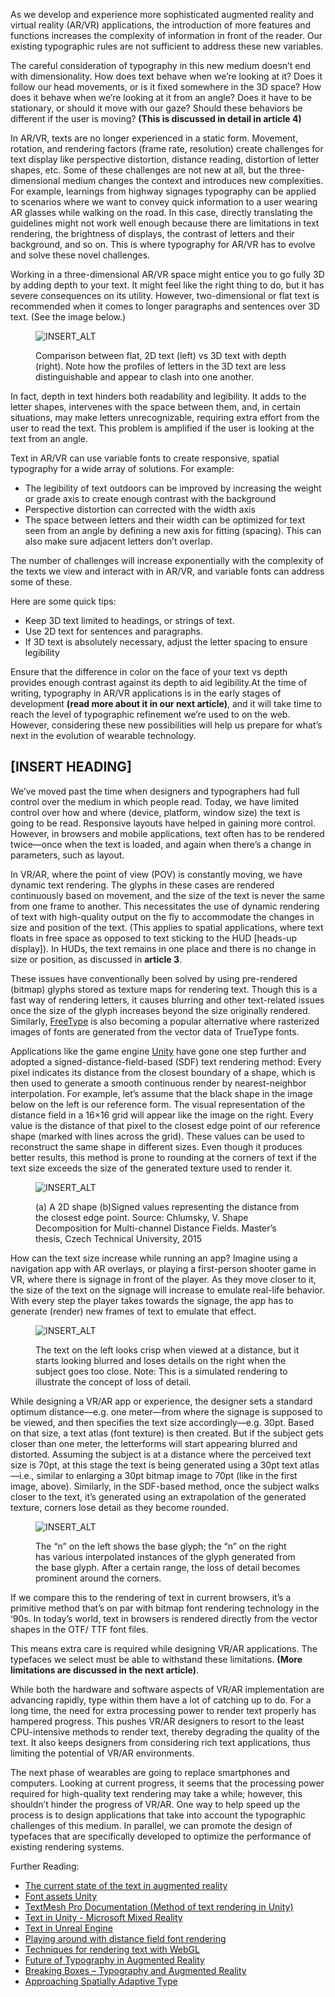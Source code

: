 As we develop and experience more sophisticated augmented reality and virtual reality (AR/VR) applications, the introduction of more features and functions increases the complexity of information in front of the reader. Our existing typographic rules are not sufficient to address these new variables.

The careful consideration of typography in this new medium doesn’t end with dimensionality. How does text behave when we’re looking at it? Does it follow our head movements, or is it fixed somewhere in the 3D space? How does it behave when we’re looking at it from an angle? Does it have to be stationary, or should it move with our gaze? Should these behaviors be different if the user is moving? **(This is discussed in detail in article 4)**

In AR/VR, texts are no longer experienced in a static form. Movement, rotation, and rendering factors (frame rate, resolution) create challenges for text display like perspective distortion, distance reading, distortion of letter shapes, etc. Some of these challenges are not new at all, but the three-dimensional medium changes the context and introduces new complexities. For example, learnings from highway signages typography can be applied to scenarios where we want to convey quick information to a user wearing AR glasses while walking on the road. In this case, directly translating the guidelines might not work well enough because there are limitations in text rendering, the brightness of displays, the contrast of letters and their background, and so on. This is where typography for AR/VR has to evolve and solve these novel challenges.

Working in a three-dimensional AR/VR space might entice you to go fully 3D by adding depth to your text. It might feel like the right thing to do, but it has severe consequences on its utility. However, two-dimensional or flat text is recommended when it comes to longer paragraphs and sentences over 3D text. (See the image below.)

<figure>

![INSERT_ALT](images/designing_for_ar_vr_1.png)
<figcaption>Comparison between flat, 2D text (left) vs 3D text with depth (right). Note how the profiles of letters in the 3D text are less distinguishable and appear to clash into one another.</figcaption>

</figure>

In fact, depth in text hinders both readability and legibility. It adds to the letter shapes, intervenes with the space between them, and, in certain situations, may make letters unrecognizable, requiring extra effort from the user to read the text. This problem is amplified if the user is looking at the text from an angle.

Text in AR/VR can use variable fonts to create responsive, spatial typography for a wide array of solutions. For example:

- The legibility of text outdoors can be improved by increasing the weight or grade axis to create enough contrast with the background
- Perspective distortion can corrected with the width axis
- The space between letters and their width can be optimized for text  seen from an angle by defining a new axis for fitting (spacing). This can also make sure adjacent letters don’t overlap.

The number of challenges will increase exponentially with the complexity of the texts we view and interact with in AR/VR, and variable fonts can address some of these.

Here are some quick tips:

- Keep 3D text limited to headings, or strings of text.
- Use 2D text for sentences and paragraphs.
- If 3D text is absolutely necessary, adjust the letter spacing to ensure legibility

Ensure that the difference in color on the face of your text vs depth provides enough contrast against its depth to aid legibility.At the time of writing, typography in AR/VR applications is in the early stages of development **(read more about it in our next article)**, and it will take time to reach the level of typographic refinement we’re used to on the web. However, considering these new possibilities will help us prepare for what’s next in the evolution of wearable technology.

## [INSERT HEADING]

We’ve moved past the time when designers and typographers had full control over the medium in which people read. Today, we have limited control over how and where (device, platform, window size) the text is going to be read. Responsive layouts have helped in gaining more control. However, in browsers and mobile applications, text often has to be rendered twice—once when the text is loaded, and again when there’s a change in parameters, such as layout.

In VR/AR, where the point of view (POV) is constantly moving, we have dynamic text rendering. The glyphs in these cases are rendered continuously based on movement, and the size of the text is never the same from one frame to another. This necessitates the use of dynamic rendering of text with high-quality output on the fly to accommodate the changes in size and position of the text. (This applies to spatial applications, where text floats in free space as opposed to text sticking to the HUD [heads-up display]). In HUDs, the text remains in one place and there is no change in size or position, as discussed in **article 3**.

These issues have conventionally been solved by using pre-rendered (bitmap) glyphs stored as texture maps for rendering text. Though this is a fast way of rendering letters, it causes blurring and other text-related issues once the size of the glyph increases beyond the size originally rendered. Similarly, [FreeType](https://freetype.org/freetype2/docs/index.html) is also becoming a popular alternative where rasterized images of fonts are generated from the vector data of TrueType fonts.

Applications like the game engine [Unity](https://unity.com/) have gone one step further and adopted a signed-distance-field-based (SDF) text rendering method: Every pixel indicates its distance from the closest boundary of a shape, which is then used to generate a smooth continuous render by nearest-neighbor interpolation. For example, let’s assume that the black shape in the image below on the left is our reference form. The visual representation of the distance field in a 16×16 grid will appear like the image on the right. Every value is the distance of that pixel to the closest edge point of our reference shape (marked with lines across the grid). These values can be used to reconstruct the same shape in different sizes. Even though it produces better results, this method is prone to rounding at the corners of text if the text size exceeds the size of the generated texture used to render it.

<figure>

![INSERT_ALT](images/designing_for_ar_vr_2.png)
<figcaption>(a) A 2D shape (b)Signed values representing the distance from the closest edge point. Source: Chlumsky, V. Shape Decomposition for Multi-channel Distance Fields. Master’s thesis, Czech Technical University, 2015</figcaption>

</figure>

How can the text size increase while running an app? Imagine using a navigation app with AR overlays, or playing a first-person shooter game in VR, where there is signage in front of the player. As they move closer to it, the size of the text on the signage will increase to emulate real-life behavior. With every step the player takes towards the signage, the app has to generate (render) new frames of text to emulate that effect.

<figure>

![INSERT_ALT](images/designing_for_ar_vr_3.png)
<figcaption>The text on the left looks crisp when viewed at a distance, but it starts looking blurred and loses details on the right when the subject goes too close. Note: This is a simulated rendering to illustrate the concept of loss of detail.</figcaption>

</figure>

While designing a VR/AR  app or experience, the designer sets a standard optimum distance—e.g. one meter—from where the signage is supposed to be viewed, and then specifies the text size accordingly—e.g. 30pt. Based on that size, a text atlas (font texture) is then created. But if the subject gets closer than one meter, the letterforms will start appearing blurred and distorted. Assuming the subject is at a distance where the perceived text size is 70pt, at this stage the text is being generated using a 30pt text atlas—i.e., similar to enlarging a 30pt bitmap image to 70pt (like in the first image, above). Similarly, in the SDF-based method, once the subject walks closer to the text, it’s generated using an extrapolation of the generated texture, corners lose detail as they become rounded.

<figure>

![INSERT_ALT](images/designing_for_ar_vr_4.png)
<figcaption>The “n” on the left shows the base glyph; the “n” on the right has various interpolated instances of the glyph generated from the base glyph. After a certain range, the loss of detail becomes prominent around the corners.</figcaption>

</figure>

If we compare this to the rendering of text in current browsers, it’s a primitive method that’s on par with bitmap font rendering technology in the ‘90s. In today’s world, text in browsers is rendered directly from the vector shapes in the OTF/ TTF font files.

This means extra care is required while designing VR/AR applications. The typefaces we select must be able to withstand these limitations. **(More limitations are discussed in the next article)**.

While both the hardware and software aspects of VR/AR implementation are advancing rapidly, type within them have a lot of catching up to do. For a long time, the need for extra processing power to render text properly has hampered progress. This pushes VR/AR designers to resort to the least CPU-intensive methods to render text, thereby degrading the quality of the text. It also keeps designers from considering rich text applications, thus limiting the potential of VR/AR environments.

The next phase of wearables are going to replace smartphones and computers. Looking at current progress, it seems that the processing power required for high-quality text rendering may take a while; however, this shouldn’t hinder the progress of VR/AR. One way to help speed up the process is to design applications that take into account the typographic challenges of this medium. In parallel, we can promote the design of typefaces that are specifically developed to optimize the performance of existing rendering systems.  

Further Reading:
- [The current state of the text in augmented reality](https://niteeshyadav.com/blog/the-current-state-of-the-text-in-augmented-reality-7507/)
- [Font assets Unity](https://docs.unity3d.com/2022.2/Documentation/Manual/class-Font.html)
- [TextMesh Pro Documentation (Method of text rendering in Unity)](http://digitalnativestudios.com/textmeshpro/docs/)
- [Text in Unity - Microsoft Mixed Reality](https://docs.microsoft.com/en-us/windows/mixed-reality/develop/unity/text-in-unity)
- [Text in Unreal Engine](https://docs.unrealengine.com/4.27/en-US/Basics/Actors/3DText/)
- [Playing around with distance field font rendering](https://lambdacube3d.wordpress.com/2014/11/12/playing-around-with-font-rendering/)
- [Techniques for rendering text with WebGL](https://css-tricks.com/techniques-for-rendering-text-with-webgl/)
- [Future of Typography in Augmented Reality](https://youtu.be/lFO5A8-FzlI?t=3554)
- [Breaking Boxes – Typography and Augmented Reality](https://www.aetherpoint.com/blogpost/breaking-boxes-typography-and-augmented-reality/)
- [Approaching Spatially Adaptive Type](https://www.aetherpoint.com/blogpost/approaching-spatially-adaptive-type/)
